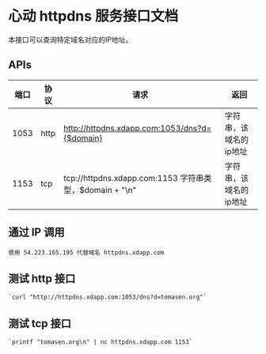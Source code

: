 # 心动 httpdns 服务接口文档

本接口可以查询特定域名对应的IP地址。

## APIs

| 端口 | 协议 | 请求 | 返回 |
| ------ | ------ | ------ | ------ |
| 1053 | http | http://httpdns.xdapp.com:1053/dns?d={$domain} | 字符串，该域名的ip地址 |
| 1153 | tcp  | tcp://httpdns.xdapp.com:1153 字符串类型，$domain + "\\n" | 字符串，该域名的ip地址 |


## 通过 IP 调用

	使用 54.223.165.195 代替域名 httpdns.xdapp.com 

## 测试 http 接口

	`curl "http://httpdns.xdapp.com:1053/dns?d=tomasen.org"`

## 测试 tcp 接口

	`printf "tomasen.org\n" | nc httpdns.xdapp.com 1153`

